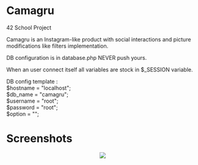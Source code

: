 # Camagru
42 School Project

Camagru is an Instagram-like product with social interactions and picture
modifications like filters implementation.

DB configuration is in database.php
NEVER push yours.

When an user connect itself all variables are stock in $_SESSION variable.

DB config template : <BR>
$hostname = "localhost"; <BR>
$db_name = "camagru"; <BR>
$username = "root"; <BR>
$password = "root"; <BR>
$option = "";

# Screenshots
<P align="center">
  <IMG src="http://img4.hostingpics.net/pics/941756ScreenShot20161206at25630PM.png"/>
</P>
